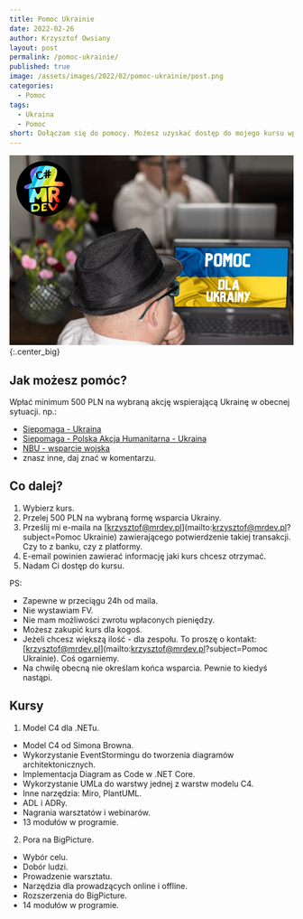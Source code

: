 ```yaml
---
title: Pomoc Ukrainie
date: 2022-02-26
author: Krzysztof Owsiany
layout: post
permalink: /pomoc-ukrainie/
published: true
image: /assets/images/2022/02/pomoc-ukrainie/post.png
categories:
  - Pomoc
tags:
  - Ukraina
  - Pomoc 
short: Dołączam się do pomocy. Możesz uzyskać dostęp do mojego kursu wpłacając minimum 500 PLN na akcję wsparcia Ukrainy. Po opłaceniu ja nadam Ci dostęp do mojego kursu.
---
```

![Pomoc Ukrainie][post-big]{:.center_big}

## Jak możesz pomóc?
Wpłać minimum 500 PLN na wybraną akcję wspierającą Ukrainę w obecnej sytuacji.
np.:
- [Siepomaga - Ukraina](https://www.siepomaga.pl/ukraina?fbclid=IwAR0WHHNOBuC-jnW-vniBE1vmEh-mgS31dsj2cpO2VMGkl0yAg5SMjvB6IvY)
- [Siepomaga - Polska Akcja Humanitarna - Ukraina](https://www.siepomaga.pl/pah-ukraina)
- [NBU - wsparcie wojska](https://bank.gov.ua/en/news/all/natsionalniy-bank-vidkriv-spetsrahunok-dlya-zboru-koshtiv-na-potrebi-armiyi)
- znasz inne, daj znać w komentarzu.
  
## Co dalej?
1. Wybierz kurs.
2. Przelej 500 PLN na wybraną formę wsparcia Ukrainy.
3. Prześlij mi e-maila na [krzysztof@mrdev.pl](mailto:krzysztof@mrdev.pl?subject=Pomoc Ukrainie) zawierającego potwierdzenie takiej transakcji. Czy to z banku, czy z platformy.
4. E-email powinien zawierać informację jaki kurs chcesz otrzymać.
5. Nadam Ci dostęp do kursu. 
 
PS: 
  * Zapewne w przeciągu 24h od maila.
  * Nie wystawiam FV.
  * Nie mam możliwości zwrotu wpłaconych pieniędzy.
  * Możesz zakupić kurs dla kogoś.
  * Jeżeli chcesz większą ilość - dla zespołu. To proszę o kontakt: [krzysztof@mrdev.pl](mailto:krzysztof@mrdev.pl?subject=Pomoc Ukrainie). Coś ogarniemy.
  * Na chwilę obecną nie określam końca wsparcia. Pewnie to kiedyś nastąpi.

## Kursy
1. Model C4 dla .NETu.
  * Model C4 od Simona Browna.
  * Wykorzystanie EventStormingu do tworzenia diagramów architektonicznych.
  * Implementacja Diagram as Code w .NET Core.
  * Wykorzystanie UMLa do warstwy jednej z warstw modelu C4.
  * Inne narzędzia: Miro, PlantUML.
  * ADL i ADRy.
  * Nagrania warsztatów i webinarów.
  * 13 modułów w programie.
  
2. Pora na BigPicture.
  * Wybór celu.
  * Dobór ludzi.
  * Prowadzenie warsztatu.
  * Narzędzia dla prowadzących online i offline.
  * Rozszerzenia do BigPicture.
  * 14 modułów w programie.

[post]: /assets/images/2022/02/pomoc-ukrainie/post.png
[post-big]: /assets/images/2022/02/pomoc-ukrainie/post-big.png
